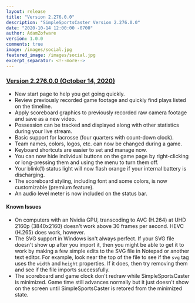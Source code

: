 ```yaml
---
layout: release
title: "Version 2.276.0.0"
description: "SimpleSportsCaster Version 2.276.0.0"
date: "2020-10-14 12:00:00 -0700"
author: AdamZofware
version: 1.0.0
comments: true
image: /images/social.jpg
featured_image: /images/social.jpg
excerpt_separator: <!--more-->
---
```


### [Version 2.276.0.0 (October 14, 2020)]({{page.url}})
* New start page to help you get going quickly.
* Review previously recorded game footage and quickly find plays listed on the timeline.
* Apply scoreboard graphics to previously recorded raw camera footage and save as a new video.
* Possession can be tracked and displayed along with other statistics during your live stream.
* Basic support for lacrosse (four quarters with count-down clock).
* Team names, colors, logos, etc. can now be changed during a game.
* Keyboard shortcuts are easier to set and manage now.
* You can now hide individual buttons on the game page by right-clicking or long-pressing them and using the menu to turn them off.
* Your blink(1) status light will now flash orange if your internal battery is discharging.
* The scoreboard styling, including font and some colors, is now customizable (premium feature).
* An audio level meter is now included on the status bar.

<!--more-->

#### Known Issues
* On computers with an Nvidia GPU, transcoding to AVC (H.264) at UHD 2160p (3840x2160) doesn't work above 30 frames per second. HEVC (H.265) does work, however.
* The SVG support in Windows isn't always perfect. If your SVG file doesn't show up after you import it, then you might be able to get it to work by making a few simple edits to the SVG file in Notepad or another text editor. For example, look near the top of the file to see if the `svg` tag uses the `width` and `height` properties. If it does, then try removing them and see if the file imports successfully.
* The scoreboard and game clock don't redraw while SimpleSportsCaster is minimized. Game time still advances normally but it just doesn't show on the screen until SimpleSportsCaster is retored from the minimized state.
